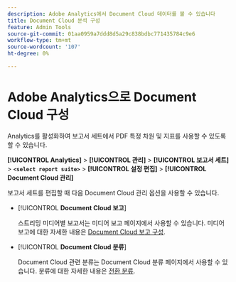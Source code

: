 ```yaml
---
description: Adobe Analytics에서 Document Cloud 데이터를 볼 수 있습니다
title: Document Cloud 분석 구성
feature: Admin Tools
source-git-commit: 01aa0959a7ddd8d5a29c838bdbc771435784c9e6
workflow-type: tm+mt
source-wordcount: '107'
ht-degree: 0%

---
```



# Adobe Analytics으로 Document Cloud 구성

Analytics를 활성화하여 보고서 세트에서 PDF 특정 차원 및 지표를 사용할 수 있도록 할 수 있습니다.

**[!UICONTROL Analytics]** > **[!UICONTROL 관리]** > **[!UICONTROL 보고서 세트]** > **`<select report suite>`** > **[!UICONTROL 설정 편집]** > **[!UICONTROL Document Cloud 관리]**

보고서 세트를 편집할 때 다음 Document Cloud 관리 옵션을 사용할 수 있습니다.

* [!UICONTROL **Document Cloud 보고**]

   스트리밍 미디어별 보고서는 미디어 보고 페이지에서 사용할 수 있습니다. 미디어 보고에 대한 자세한 내용은 [Document Cloud 보고 구성](/help/admin/admin/c-manage-report-suites/c-edit-report-suites/document-cloud-config.md).

* [!UICONTROL **Document Cloud 분류**]

   Document Cloud 관련 분류는 Document Cloud 분류 페이지에서 사용할 수 있습니다. 분류에 대한 자세한 내용은 [전환 분류](/help/admin/admin/c-manage-report-suites/c-edit-report-suites/conversion-var-admin/conversion-classifications.md).